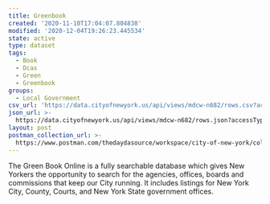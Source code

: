 ```yaml
---
title: Greenbook
created: '2020-11-10T17:04:07.804838'
modified: '2020-12-04T19:26:23.445534'
state: active
type: dataset
tags:
  - Book
  - Dcas
  - Green
  - Greenbook
groups:
  - Local Government
csv_url: 'https://data.cityofnewyork.us/api/views/mdcw-n682/rows.csv?accessType=DOWNLOAD'
json_url: >-
  https://data.cityofnewyork.us/api/views/mdcw-n682/rows.json?accessType=DOWNLOAD
layout: post
postman_collection_url: >-
  https://www.postman.com/thedaydasource/workspace/city-of-new-york/collection/15909983-db1fc537-c97c-4333-8826-0d6e4d6fd82a
---
```

The Green Book Online is a fully searchable database which gives New Yorkers the opportunity to search for the agencies, offices, boards and commissions that keep our City running. It includes listings for New York City, County, Courts, and New York State government offices.
